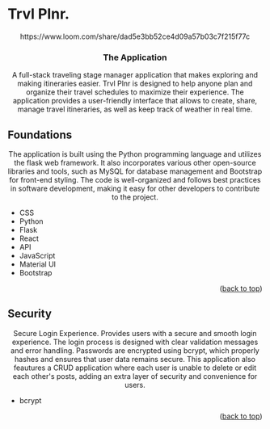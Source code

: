# Trvl Plnr.
<div align="center">
https://www.loom.com/share/dad5e3bb52ce4d09a57b03c7f215f77c

<h3 align="center">The Application</h3>

  <p align="center">
  A full-stack traveling stage manager application that makes exploring and making itineraries easier. Trvl Plnr is designed to help anyone plan and organize their travel schedules to maximize their experience. The application provides a user-friendly interface that allows to create, share, manage travel itineraries, as well as keep track of weather in real time. 
  </p>
</div>

## Foundations
  <p align="center"> The application is built using the Python programming language and utilizes the flask web framework. It also incorporates various other open-source libraries and tools, such as MySQL for database management and Bootstrap for front-end styling. The code is well-organized and follows best practices in software development, making it easy for other developers to contribute to the project.
    </p>

* CSS
* Python
* Flask
* React
* API
* JavaScript
* Material UI
* Bootstrap

<p align="right">(<a href="#top">back to top</a>)</p>

## Security
  <p align="center"> Secure Login Experience. Provides users with a secure and smooth login experience. The login process is designed with clear validation messages and error handling. Passwords are encrypted using bcrypt, which properly hashes and ensures that user data remains secure. This application also feautures a CRUD application where each user is unable to delete or edit each other's posts, adding an extra layer of security and convenience for users.
    </p>
    
* bcrypt

<p align="right">(<a href="#top">back to top</a>)</p>
